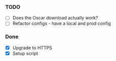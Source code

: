 ### TODO
* [ ] Does the Oscar download actually work?
* [ ] Refactor configs - have a local and prod config

### Done
* [x] Upgrade to HTTPS
* [x] Setup script

